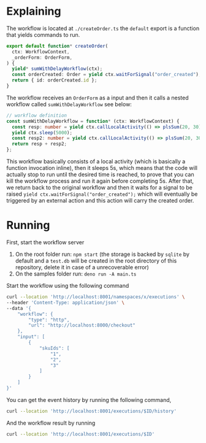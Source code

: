 # Explaining

The workflow is located at `./createOrder.ts` the `default` export is a function
that yields commands to run.

```ts
export default function* createOrder(
  ctx: WorkflowContext,
  _orderForm: OrderForm,
) {
  yield* sumWithDelayWorkflow(ctx);
  const orderCreated: Order = yield ctx.waitForSignal("order_created");
  return { id: orderCreated.id };
}
```

The workflow receives an `OrderForm` as a input and then it calls a nested
workflow called `sumWithDelayWorkflow` see below:

```ts
// workflow definition
const sumWithDelayWorkflow = function* (ctx: WorkflowContext) {
  const resp: number = yield ctx.callLocalActivity(() => plsSum(20, 30));
  yield ctx.sleep(5000);
  const resp2: number = yield ctx.callLocalActivity(() => plsSum(20, 30));
  return resp + resp2;
};
```

This workflow basically consists of a local activity (which is basically a
function invocation inline), then it sleeps 5s, which means that the code will
actually stop to run until the desired time is reached, to prove that you can
kill the workflow process and run it again before completing 5s. After that, we
return back to the original workflow and then it waits for a signal to be raised
`yield ctx.waitForSignal("order_created");` which will eventually be triggered
by an external action and this action will carry the created order.

# Running

First, start the workflow server

1. On the root folder run: `npm start` (the storage is backed by `sqlite` by
   default and a `test.db` will be created in the root directory of this
   repository, delete it in case of a unrecoverable error)
2. On the samples folder run: `deno run -A main.ts`

Start the workflow using the following command

```sh
curl --location 'http://localhost:8001/namespaces/x/executions' \
--header 'Content-Type: application/json' \
--data '{
    "workflow": {
        "type": "http",
        "url": "http://localhost:8000/checkout"
    },
    "input": [
        {
            "skuIds": [
                "1",
                "2",
                "3"
            ]
        }
    ]
}'
```

You can get the event history by running the following command,

```sh
curl --location 'http://localhost:8001/executions/$ID/history'
```

And the workflow result by running

```sh
curl --location 'http://localhost:8001/executions/$ID'
```
